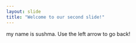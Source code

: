 ```yaml
---
layout: slide
title: "Welcome to our second slide!"
---
```

my name is sushma.
Use the left arrow to go back!
